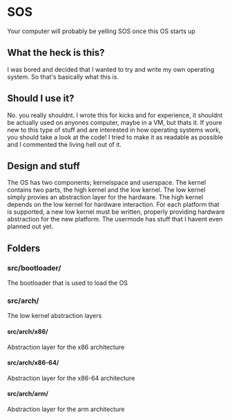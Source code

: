# SOS
Your computer will probably be yelling SOS once this OS starts up

## What the heck is this?
I was bored and decided that I wanted to try and write my own operating system. So that's basically what this is.
## Should I use it?
No. you really shouldnt. 
I wrote this for kicks and for experience, it shouldnt be actually used on anyones computer, maybe in a VM, but thats it. 
If youre new to this type of stuff and are interested in how operating systems work, you should take a look at the code! I tried to make it as readable as possible and I commented the living hell out of it.

## Design and stuff
The OS has two components; kernelspace and userspace.
The kernel contains two parts, the high kernel and the low kernel. The low kernel simply provies an abstraction layer for the hardware. The high kernel depends on the low kernel for hardware interaction.
For each platform that is supported, a new low kernel must be written, properly providing hardware abstraction for the new platform.
The usermode has stuff that I havent even planned out yet.

## Folders

### src/bootloader/
The bootloader that is used to load the OS

### src/arch/ 
The low kernel abstraction layers

#### src/arch/x86/ 
Abstraction layer for the x86 architecture

#### src/arch/x86-64/
Abstraction layer for the x86-64 architecture

#### src/arch/arm/
Abstraction layer for the arm architecture

